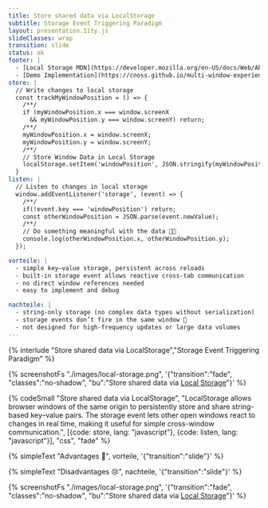 ```yaml
---
title: Store shared data via LocalStorage
subtitle: Storage Event Triggering Paradigm
layout: presentation.11ty.js
slideClasses: wrap
transition: slide
status: ok
footer: |
  - [Local Storage MDN](https://developer.mozilla.org/en-US/docs/Web/API/Window/localStorage)
  - [Demo Implementation](https://cnoss.github.io/multi-window-experiences/00-core-concepts/local-storage-demo/index.html)
store: |
  // Write changes to local storage
  const trackMyWindowPosition = () => {
    /**/
    if (myWindowPosition.x === window.screenX 
      && myWindowPosition.y === window.screenY) return;
    /**/
    myWindowPosition.x = window.screenX;
    myWindowPosition.y = window.screenY;
    /**/
    // Store Window Data in Local Storage
    localStorage.setItem('windowPosition', JSON.stringify(myWindowPosition));
  }
listen: |
  // Listen to changes in local storage
  window.addEventListener('storage', (event) => {
    /**/
    if(!event.key === 'windowPosition') return;
    const otherWindowPosition = JSON.parse(event.newValue);
    /**/
    // Do something meaningful with the data 🕺🏼
    console.log(otherWindowPosition.x, otherWindowPosition.y);
  });

vorteile: |
  - simple key–value storage, persistent across reloads
  - built-in storage event allows reactive cross-tab communication
  - no direct window references needed
  - easy to implement and debug

nachteile: |
  - string-only storage (no complex data types without serialization)
  - storage events don’t fire in the same window 🧐
  - not designed for high-frequency updates or large data volumes
---
```


{% interlude "Store shared data via LocalStorage","Storage Event Triggering Paradigm" %}

{% screenshotFs "./images/local-storage.png", '{"transition":"fade", "classes":"no-shadow", "bu":"Store shared data via [Local Storage](https://developer.mozilla.org/en-US/docs/Web/API/Window/localStorage)"}' %}


{% codeSmall "Store shared data via LocalStorage", "LocalStorage allows browser windows of the same origin to persistently store and share string-based key–value pairs. The storage event lets other open windows react to changes in real time, making it useful for simple cross-window communication.", [{code: store, lang: "javascript"}, {code: listen, lang: "javascript"}], "css", "fade" %}

{% simpleText "Advantages 🥳", vorteile, '{"transition":"slide"}'  %}

{% simpleText "Disadvantages 😢", nachteile, '{"transition":"slide"}'  %}

{% screenshotFs "./images/local-storage.png", '{"transition":"fade", "classes":"no-shadow", "bu":"Store shared data via [Local Storage](https://developer.mozilla.org/en-US/docs/Web/API/Window/localStorage)"}' %}
